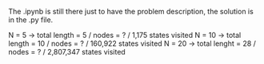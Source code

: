 The .ipynb is still there just to have the problem description, the solution is in the .py file.

N = 5 -> total length = 5 / nodes = ? / 1,175 states visited
N = 10 -> total length = 10 / nodes = ? / 160,922 states visited
N = 20 -> total lenght = 28 / nodes = ? / 2,807,347 states visited